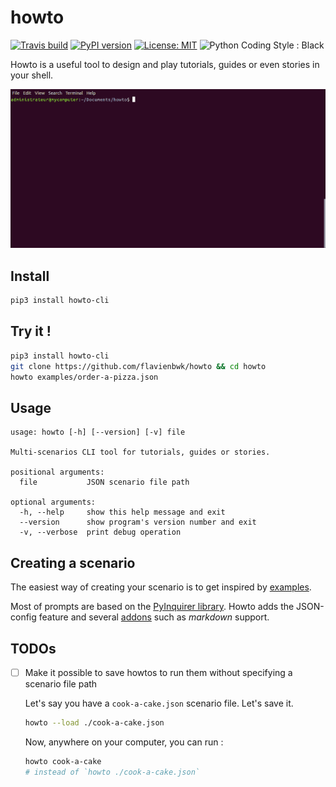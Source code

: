 # howto

[![Travis build](https://travis-ci.com/flavienbwk/howto.svg?branch=main)](https://travis-ci.com/flavienbwk/howto)
[![PyPI version](https://badge.fury.io/py/howto-cli.svg)](https://badge.fury.io/py/howto-cli)
[![License: MIT](https://img.shields.io/badge/License-MIT-yellow.svg)](https://opensource.org/licenses/MIT)
![Python Coding Style : Black](https://img.shields.io/badge/code%20style-black-000000.svg)

Howto is a useful tool to design and play tutorials, guides or even stories in your shell.

![Howto example illustration](./illustration.gif)

## Install

```bash
pip3 install howto-cli
```

## Try it !

```bash
pip3 install howto-cli
git clone https://github.com/flavienbwk/howto && cd howto
howto examples/order-a-pizza.json
```

## Usage

```help
usage: howto [-h] [--version] [-v] file

Multi-scenarios CLI tool for tutorials, guides or stories.

positional arguments:
  file           JSON scenario file path

optional arguments:
  -h, --help     show this help message and exit
  --version      show program's version number and exit
  -v, --verbose  print debug operation
```

## Creating a scenario

The easiest way of creating your scenario is to get inspired by [examples](./examples).

Most of prompts are based on the [PyInquirer library](https://github.com/CITGuru/PyInquirer). Howto adds the JSON-config feature and several [addons](./cli/howto/addons.py) such as _markdown_ support.

## TODOs

- [ ] Make it possible to save howtos to run them without specifying a scenario file path

  Let's say you have a `cook-a-cake.json` scenario file. Let's save it.

  ```bash
  howto --load ./cook-a-cake.json
  ```

  Now, anywhere on your computer, you can run :

  ```bash
  howto cook-a-cake
  # instead of `howto ./cook-a-cake.json`
  ```
